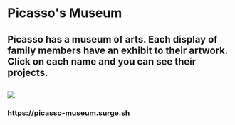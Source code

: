 # Picasso's Museum

## Picasso has a museum of arts. Each display of family members have an exhibit to their artwork. Click on each name and you can see their projects.

## ![](https://imgur.com/YyA9N3X.gif)

### https://picasso-museum.surge.sh